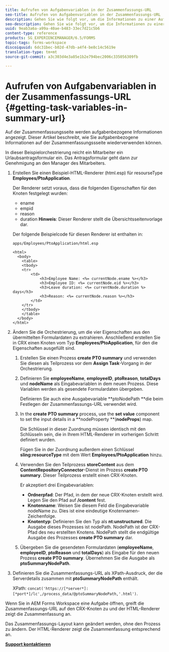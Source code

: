```yaml
---
title: Aufrufen von Aufgabenvariablen in der Zusammenfassungs-URL
seo-title: Aufrufen von Aufgabenvariablen in der Zusammenfassungs-URL
description: Gehen Sie wie folgt vor, um die Informationen zu einer Aufgabe erneut zu verwenden und eine Zusammenfassungs-URL für die Zusammenfassung oder Beschreibung einer Aufgabe zu generieren.
seo-description: Gehen Sie wie folgt vor, um die Informationen zu einer Aufgabe erneut zu verwenden und eine Zusammenfassungs-URL für die Zusammenfassung oder Beschreibung einer Aufgabe zu generieren.
uuid: 9eab3a6a-a99a-40ae-b483-33ec7d21c5b6
content-type: reference
products: SG_EXPERIENCEMANAGER/6.5/FORMS
topic-tags: forms-workspace
discoiquuid: 6dc31bec-b02d-47db-a4f4-be8c14c5619e
translation-type: tm+mt
source-git-commit: a3c303d4e3a85e1b2e794bec2006c335056309fb

---
```



# Aufrufen von Aufgabenvariablen in der Zusammenfassungs-URL {#getting-task-variables-in-summary-url}

Auf der Zusammenfassungsseite werden aufgabenbezogene Informationen angezeigt. Dieser Artikel beschreibt, wie Sie aufgabenbezogene Informationen auf der Zusammenfassungssseite wiederverwenden können.

In dieser Beispielorchestrierung reicht ein Mitarbeiter ein Urlaubsantragsformular ein. Das Antragsformular geht dann zur Genehmigung an den Manager des Mitarbeiters.

1. Erstellen Sie einen Beispiel-HTML-Renderer (html.esp) für resourseType **Employees/PtoApplication**.

   Der Renderer setzt voraus, dass die folgenden Eigenschaften für den Knoten festgelegt wurden:

   * ename
   * empid
   * reason
   * duration
   **Hinweis**: Dieser Renderer stellt die Übersichtsseitenvorlage dar.

   Der folgende Beispielcode für diesen Renderer ist enthalten in:

   `apps/Employees/PtoApplication/html.esp`

   ```
   <html>
     <body>
       <table>
       <tbody>
       <tr>
           <td>
               <h3>Employee Name: <%= currentNode.ename %></h3>
               <h3>Employee ID: <%= currentNode.eid %></h3>
               <h3>Leave duration: <%= currentNode.duration %> days</h3>
               <h3>Reason: <%= currentNode.reason %></h3>
           </td>
       </tr>
       </tbody>
       </table>
     </body>
   </html>
   ```

1. Ändern Sie die Orchestrierung, um die vier Eigenschaften aus den übermittelten Formulardaten zu extrahieren. Anschließend erstellen Sie in CRX einen Knoten vom Typ **Employees/PtoApplication**, für den die Eigenschaften ausgefüllt sind.

   1. Erstellen Sie einen Prozess **create PTO summary** und verwenden Sie diesen als Teilprozess vor dem **Assign Task**-Vorgang in der Orchestrierung.
   1. Definieren Sie **employeeName**, **employeeID**, **ptoReason**, **totalDays** und **nodeName** als Eingabevariablen in dem neuen Prozess. Diese Variablen werden als gesendete Formulardaten übergeben.

      Definieren Sie auch eine Ausgabevariable **ptoNodePath **die beim Festlegen der Zusammenfassungs-URL verwendet wird.

   1. In the **create PTO summary** process, use the **set value** component to set the input details in a **nodeProperty **(**nodeProps**) map.

      Die Schlüssel in dieser Zuordnung müssen identisch mit den Schlüsseln sein, die in Ihrem HTML-Renderer im vorherigen Schritt definiert wurden.

      Fügen Sie in der Zuordnung außerdem einen Schlüssel **sling:resourceType** mit dem Wert **Employees/PtoApplication** hinzu.

   1. Verwenden Sie den Teilprozess **storeContent** aus dem **ContentRepositoryConnector**-Dienst im Prozess **create PTO summary**. Dieser Teilprozess erstellt einen CRX-Knoten.

      Er akzeptiert drei Eingabevariablen:

      * **Ordnerpfad**: Der Pfad, in dem der neue CRX-Knoten erstellt wird. Legen Sie den Pfad auf **/content** fest.
      * **Knotenname**: Weisen Sie diesem Feld die Eingabevariable nodeName zu. Dies ist eine eindeutige Knotennamen-Zeichenfolge.
      * **Knotentyp**: Definieren Sie den Typ als **nt:unstructured**. Die Ausgabe dieses Prozesses ist nodePath. NodePath ist der CRX-Pfad des neu erstellten Knotens. NodePath stellt die endgültige Ausgabe des Prozesses **create PTO summary** dar.
   1. Übergeben Sie die gesendeten Formulardaten (**employeeName**, **employeeID**, **ptoReason** und **totalDays**) als Eingabe für den neuen Prozess **create PTO summary**. Übernehmen Sie die Ausgabe als **ptoSummaryNodePath**.


1. Definieren Sie die Zusammenfassungs-URL als XPath-Ausdruck, der die Serverdetails zusammen mit **ptoSummaryNodePath** enthält.

   XPath: `concat('https://[*server*]:[*port*]/lc',/process_data/@ptoSummaryNodePath,'.html')`.

Wenn Sie in AEM Forms Workspace eine Aufgabe öffnen, greift die Zusammenfassungs-URL auf den CRX-Knoten zu und der HTML-Renderer zeigt die Zusammenfassung an.

Das Zusammenfassungs-Layout kann geändert werden, ohne den Prozess zu ändern. Der HTML-Renderer zeigt die Zusammenfassung entsprechend an.

**[Support kontaktieren](https://www.adobe.com/account/sign-in.supportportal.html)**
